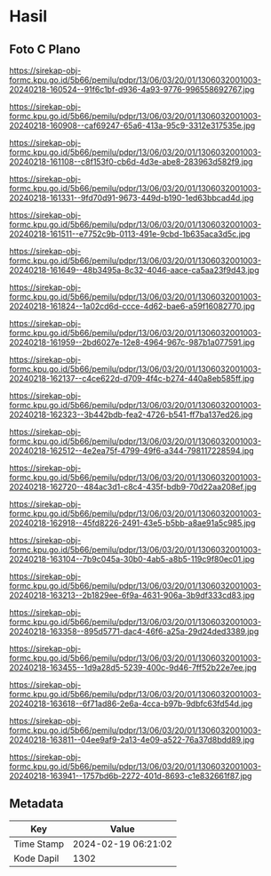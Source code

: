 # Hasil

## Foto C Plano

https://sirekap-obj-formc.kpu.go.id/5b66/pemilu/pdpr/13/06/03/20/01/1306032001003-20240218-160524--91f6c1bf-d936-4a93-9776-996558692767.jpg

https://sirekap-obj-formc.kpu.go.id/5b66/pemilu/pdpr/13/06/03/20/01/1306032001003-20240218-160908--caf69247-65a6-413a-95c9-3312e317535e.jpg

https://sirekap-obj-formc.kpu.go.id/5b66/pemilu/pdpr/13/06/03/20/01/1306032001003-20240218-161108--c8f153f0-cb6d-4d3e-abe8-283963d582f9.jpg

https://sirekap-obj-formc.kpu.go.id/5b66/pemilu/pdpr/13/06/03/20/01/1306032001003-20240218-161331--9fd70d91-9673-449d-b190-1ed63bbcad4d.jpg

https://sirekap-obj-formc.kpu.go.id/5b66/pemilu/pdpr/13/06/03/20/01/1306032001003-20240218-161511--e7752c9b-0113-491e-9cbd-1b635aca3d5c.jpg

https://sirekap-obj-formc.kpu.go.id/5b66/pemilu/pdpr/13/06/03/20/01/1306032001003-20240218-161649--48b3495a-8c32-4046-aace-ca5aa23f9d43.jpg

https://sirekap-obj-formc.kpu.go.id/5b66/pemilu/pdpr/13/06/03/20/01/1306032001003-20240218-161824--1a02cd6d-ccce-4d62-bae6-a59f16082770.jpg

https://sirekap-obj-formc.kpu.go.id/5b66/pemilu/pdpr/13/06/03/20/01/1306032001003-20240218-161959--2bd6027e-12e8-4964-967c-987b1a077591.jpg

https://sirekap-obj-formc.kpu.go.id/5b66/pemilu/pdpr/13/06/03/20/01/1306032001003-20240218-162137--c4ce622d-d709-4f4c-b274-440a8eb585ff.jpg

https://sirekap-obj-formc.kpu.go.id/5b66/pemilu/pdpr/13/06/03/20/01/1306032001003-20240218-162323--3b442bdb-fea2-4726-b541-ff7ba137ed26.jpg

https://sirekap-obj-formc.kpu.go.id/5b66/pemilu/pdpr/13/06/03/20/01/1306032001003-20240218-162512--4e2ea75f-4799-49f6-a344-798117228594.jpg

https://sirekap-obj-formc.kpu.go.id/5b66/pemilu/pdpr/13/06/03/20/01/1306032001003-20240218-162720--484ac3d1-c8c4-435f-bdb9-70d22aa208ef.jpg

https://sirekap-obj-formc.kpu.go.id/5b66/pemilu/pdpr/13/06/03/20/01/1306032001003-20240218-162918--45fd8226-2491-43e5-b5bb-a8ae91a5c985.jpg

https://sirekap-obj-formc.kpu.go.id/5b66/pemilu/pdpr/13/06/03/20/01/1306032001003-20240218-163104--7b9c045a-30b0-4ab5-a8b5-119c9f80ec01.jpg

https://sirekap-obj-formc.kpu.go.id/5b66/pemilu/pdpr/13/06/03/20/01/1306032001003-20240218-163213--2b1829ee-6f9a-4631-906a-3b9df333cd83.jpg

https://sirekap-obj-formc.kpu.go.id/5b66/pemilu/pdpr/13/06/03/20/01/1306032001003-20240218-163358--895d5771-dac4-46f6-a25a-29d24ded3389.jpg

https://sirekap-obj-formc.kpu.go.id/5b66/pemilu/pdpr/13/06/03/20/01/1306032001003-20240218-163455--1d9a28d5-5239-400c-9d46-7ff52b22e7ee.jpg

https://sirekap-obj-formc.kpu.go.id/5b66/pemilu/pdpr/13/06/03/20/01/1306032001003-20240218-163618--6f71ad86-2e6a-4cca-b97b-9dbfc63fd54d.jpg

https://sirekap-obj-formc.kpu.go.id/5b66/pemilu/pdpr/13/06/03/20/01/1306032001003-20240218-163811--04ee9af9-2a13-4e09-a522-76a37d8bdd89.jpg

https://sirekap-obj-formc.kpu.go.id/5b66/pemilu/pdpr/13/06/03/20/01/1306032001003-20240218-163941--1757bd6b-2272-401d-8693-c1e832661f87.jpg


## Metadata

| Key        | Value               |
| ---------- | ------------------- |
| Time Stamp | 2024-02-19 06:21:02 |
| Kode Dapil | 1302                |



